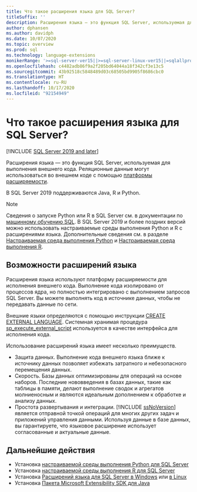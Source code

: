 ```yaml
---
title: Что такое расширения языка для SQL Server?
titleSuffix: ''
description: Расширения языка — это функция SQL Server, используемая для выполнения внешнего кода. В SQL Server 2019 поддерживаются Java, R и Python. Реляционные данные могут использоваться во внешнем коде с помощью платформы расширяемости.
author: dphansen
ms.author: davidph
ms.date: 10/07/2020
ms.topic: overview
ms.prod: sql
ms.technology: language-extensions
monikerRange: '>=sql-server-ver15||>=sql-server-linux-ver15||=sqlallproducts-allversions'
ms.openlocfilehash: c4482adb86f9a2f205bd64044a18f342cf3e13c5
ms.sourcegitcommit: 43b92518c5848489d03c68505bd9905f8686cbc0
ms.translationtype: HT
ms.contentlocale: ru-RU
ms.lasthandoff: 10/17/2020
ms.locfileid: "92154949"
---
```

# <a name="what-is-sql-server-language-extensions"></a>Что такое расширения языка для SQL Server?
[!INCLUDE [SQL Server 2019 and later](../includes/applies-to-version/sqlserver2019.md)]

Расширения языка — это функция SQL Server, используемая для выполнения внешнего кода. Реляционные данные могут использоваться во внешнем коде с помощью [платформы расширяемости](concepts/extensibility-framework.md).

В SQL Server 2019 поддерживаются Java, R и Python.

> [!NOTE]
> Сведения о запуске Python или R в SQL Server см. в документации по [машинному обучению SQL](../machine-learning/index.yml). В SQL Server 2019 и более поздних версий можно использовать настраиваемые среды выполнения Python и R с расширениями языка. Дополнительные сведения см. в разделе [Настраиваемая среда выполнения Python](../machine-learning/install/custom-runtime-python.md) и [Настраиваемая среда выполнения R](../machine-learning/install/custom-runtime-r.md).

## <a name="what-you-can-do-with-language-extensions"></a>Возможности расширений языка

Расширения языка используют платформу расширяемости для исполнения внешнего кода. Выполнение кода изолировано от процессов ядра, но полностью интегрировано с выполнением запросов SQL Server. Вы можете выполнять код в источнике данных, чтобы не передавать данные по сети.

Внешние языки определяются с помощью инструкции [CREATE EXTERNAL LANGUAGE](../t-sql/statements/create-external-language-transact-sql.md). Системная хранимая процедура [sp_execute_external_script](../relational-databases/system-stored-procedures/sp-execute-external-script-transact-sql.md) используется в качестве интерфейса для исполнения кода.

Использование расширений языка имеет несколько преимуществ.

+ Защита данных. Выполнение кода внешнего языка ближе к источнику данных позволяет избежать затратного и небезопасного перемещения данных.
+ Скорость. Базы данных оптимизированы для операций на основе наборов. Последние нововведения в базах данных, такие как таблицы в памяти, делают выполнение сводок и агрегатов молниеносным и являются идеальным дополнением к обработке и анализу данных.
+ Простота развертывания и интеграции. [!INCLUDE [ssNoVersion](../includes/ssnoversion-md.md)] является отправной точкой операций для многих других задач и приложений управления данными. Используя данные в базе данных, вы гарантируете, что языковое расширение использует согласованные и актуальные данные.

## <a name="next-steps"></a>Дальнейшие действия

+ Установка [настраиваемой среды выполнения Python для SQL Server](../machine-learning/install/custom-runtime-python.md)
+ Установка [настраиваемой среды выполнения R для SQL Server](../machine-learning/install/custom-runtime-r.md)
+ Установка [Расширений языка для SQL Server в Windows](install/windows-java.md) или [в Linux](../linux/sql-server-linux-setup-language-extensions-java.md)
+ Установка [Пакета Microsoft Extensibility SDK для Java](how-to/extensibility-sdk-java-sql-server.md)
